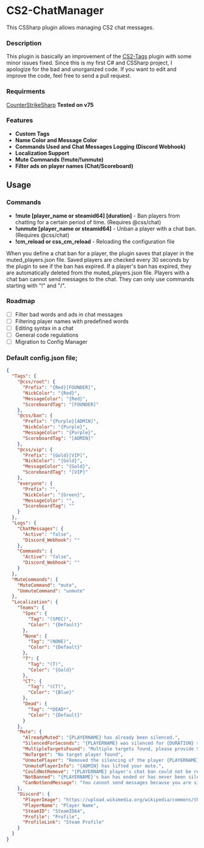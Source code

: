 # CS2-ChatManager
This CSSharp plugin allows managing CS2 chat messages.

### Description
This plugin is basically an improvement of the [CS2-Tags](https://github.com/daffyyyy/CS2-Tags) plugin with some minor issues fixed. Since this is my first C# and CSSharp project, I apologize for the bad and unorganized code. If you want to edit and improve the code, feel free to send a pull request.

### Requirments
[CounterStrikeSharp](https://github.com/roflmuffin/CounterStrikeSharp/) **Tested on v75**

### Features
- **Custom Tags**
- **Name Color and Message Color**
- **Commands Used and Chat Messages Logging (Discord Webhook)**
- **Localization Support**
- **Mute Commands (!mute/!unmute)**
- **Filter ads on player names (Chat/Scoreboard)**

## Usage

### Commands

- **!mute [player_name or steamid64] [duration]** - Ban players from chatting for a certain period of time. (Requires @css/chat)
- **!unmute [player_name or steamid64]** - Unban a player with a chat ban. (Requires @css/chat)
- **!cm_reload or css_cm_reload** - Reloading the configuration file

When you define a chat ban for a player, the plugin saves that player in the muted_players.json file. Saved players are checked every 30 seconds by the plugin to see if the ban has expired. If a player's ban has expired, they are automatically deleted from the muted_players.json file. Players with a chat ban cannot send messages to the chat. They can only use commands starting with "!" and "/".

### Roadmap
- [ ] Filter bad words and ads in chat messages
- [ ] Filtering player names with predefined words
- [ ] Editing syntax in a chat
- [ ] General code regulations
- [ ] Migration to Config Manager

### Default config.json file;
```json
{
  "Tags": {
    "@css/root": {
      "Prefix": "{Red}[FOUNDER]",
      "NickColor": "{Red}",
      "MessageColor": "{Red}",
      "ScoreboardTag": "[FOUNDER]"
    },
    "@css/ban": {
      "Prefix": "{Purple}[ADMIN]",
      "NickColor": "{Purple}",
      "MessageColor": "{Purple}",
      "ScoreboardTag": "[ADMIN]"
    },
    "@css/vip": {
      "Prefix": "{Gold}[VIP]",
      "NickColor": "{Gold}",
      "MessageColor": "{Gold}",
      "ScoreboardTag": "[VIP]"
    },
    "everyone": {
      "Prefix": "",
      "NickColor": "{Green}",
      "MessageColor": "",
      "ScoreboardTag": ""
    }
  },
  "Logs": {
    "ChatMessages": {
      "Active": "false",
      "Discord_Webhook": ""
    },
    "Commands": {
      "Active": "false",
      "Discord_Webhook": ""
    }
  },
  "MuteCommands": {
    "MuteCommand": "mute",
    "UnmuteCommand": "unmute"
  },
  "Localization": {
    "Teams": {
      "Spec": {
        "Tag": "(SPEC)",
        "Color": "{Default}"
      },
      "None": {
        "Tag": "(NONE)",
        "Color": "{Default}"
      },
      "T": {
        "Tag": "(T)",
        "Color": "{Gold}"
      },
      "CT": {
        "Tag": "(CT)",
        "Color": "{Blue}"
      },
      "Dead": {
        "Tag": "*DEAD*",
        "Color": "{Default}"
      }
    },
    "Mute": {
      "AlreadyMuted": "{PLAYERNAME} has already been silenced.",
      "SilencedForSeconds": "{PLAYERNAME} was silenced for {DURATION} second.",
      "MultipleTargetsFound": "Multiple targets found, please provide SteamID64 or the full name of the player.",
      "NoTarget": "No target player found",
      "UnmutePlayer": "Removed the silencing of the player {PLAYERNAME}",
      "UnmutePlayerInfo": "{ADMIN} has lifted your mute.",
      "CouldNotRemove": "{PLAYERNAME} player's chat ban could not be removed!",
      "NotBanned": "{PLAYERNAME}'s ban has ended or has never been silenced.",
      "CanNotSendMessage": "You cannot send messages because you are silenced."
    },
    "Discord": {
      "PlayerImage": "https://upload.wikimedia.org/wikipedia/commons/thumb/8/83/Steam_icon_logo.svg/2048px-Steam_icon_logo.svg.png",
      "PlayerName": "Player Name",
      "SteamID": "SteamID64",
      "Profile": "Profile",
      "ProfileLink": "Steam Profile"
    }
  }
}
```
